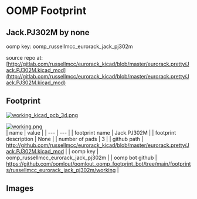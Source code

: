 # OOMP Footprint  
## Jack.PJ302M  by none  
  
oomp key: oomp_russellmcc_eurorack_jack_pj302m  
  
source repo at: [http://gitlab.com/russellmcc/eurorack_kicad/blob/master/eurorack.pretty/Jack.PJ302M.kicad_mod](http://gitlab.com/russellmcc/eurorack_kicad/blob/master/eurorack.pretty/Jack.PJ302M.kicad_mod)  
## Footprint  
  
[![working_kicad_pcb_3d.png](working_kicad_pcb_3d_600.png)](working_kicad_pcb_3d.png)  
  
[![working.png](working_600.png)](working.png)  
| name | value | 
| --- | --- | 
| footprint name | Jack.PJ302M | 
| footprint description | None | 
| number of pads | 3 | 
| github path | http://github.com/russellmcc/eurorack_kicad/blob/master/eurorack.pretty/Jack.PJ302M.kicad_mod | 
| oomp key | oomp_russellmcc_eurorack_jack_pj302m | 
| oomp bot github | https://github.com/oomlout/oomlout_oomp_footprint_bot/tree/main/footprints/russellmcc_eurorack_jack_pj302m/working | 
## Images  
